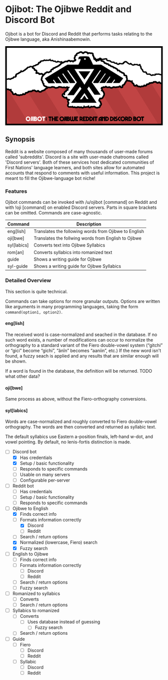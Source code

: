 
# Ojibot: The Ojibwe Reddit and Discord Bot
Ojibot is a bot for Discord and Reddit that performs tasks relating to the
Ojibwe language, aka Anishinaabemowin.

![Ojibot cover featuring Thunderbird](Gitlab_images/cover.png)


## Synopsis
Reddit is a website composed of many thousands of user-made forums called
'subreddits'. Discord is a site with user-made chatrooms called 'Discord
servers'. Both of these services host dedicated communities of First Nations'
language learners, and both sites allow for automated accounts that respond to
comments with useful information. This project is meant to fill the Ojibwe-language
bot niche!

### Features
Ojibot commands can be invoked with /u/ojibot [command] on Reddit and with !oji
[command] on enabled Discord servers. Parts in square brackets can be omitted.
Commands are case-agnostic. 

| Command | Description |
| --- | --- |
| eng[lish] | Translates the following words from Ojibwe to English |
| oji[bwe] | Translates the follwing words from English to Ojibwe |
| syl[labics] | Converts text into Ojibwe Syllabics |
| rom[an] | Converts syllabics into romanized text |
| guide | Shows a writing guide for Ojibwe |
| syl-guide | Shows a writing guide for Ojibwe Syllabics |

### Detailed Overview
This section is quite technical.

Commands can take options for more granular outputs. Options are written like
arguments in many programming languages, taking the form `command(option1, option2)`.

#### eng[lish]
The received word is case-normalized and seached in the database. If no such
word exists, a number of modifications can occur to normalize the orthography
to a standard variant of the Fiero double-vowel system (“gitchi” or “gici”
become “gichi”, “ânîn” becomes “aaniin”, etc.) If the new word isn't found, a fuzzy
seach is applied and any results that are similar enough will be shown.

If a word is found in the database, the definition will be returned. TODO what other data?

#### oji[bwe]
Same process as above, without the Fiero-orthography conversions.

#### syl[labics]
Words are case-normalized and roughly converted to Fiero double-vowel
orthography. The words are then converted and returned as syllabic text.

The default syllabics use Eastern a-position finals, left-hand w-dot, and vowel
pointing. By default, no lenis-fortis distinction is made.

- [ ] Discord bot
	- [x] Has credentials
	- [x] Setup / basic functionality
	- [ ] Responds to specific commands
	- [ ] Usable on many servers
	- [ ] Configurable per-server
- [ ] Reddit bot
	- [ ] Has credentials
	- [ ] Setup / basic functionality
	- [ ] Responds to specific commands
- [ ] Ojibwe to English
	- [x] Finds correct info
	- [ ] Formats information correctly
		- [x] Discord
		- [ ] Reddit
	- [ ] Search / return options
	- [x] Normalized (lowercase, Fiero) search
	- [x] Fuzzy search
- [ ] English to Ojibwe
	- [ ] Finds correct info
	- [ ] Formats information correctly
		- [ ] Discord
		- [ ] Reddit
	- [ ] Search / return options
	- [ ] Fuzzy search
- [ ] Romanized to syllabics
	- [ ] Converts
	- [ ] Search / return options
- [ ] Syllabics to romanized
	- [ ] Converts
		- [ ] Uses database instead of guessing
			- [ ] Fuzzy search
	- [ ] Search / return options
- [ ] Guide
	- [ ] Fiero
		- [ ] Discord
		- [ ] Reddit
	- [ ] Syllabic
		- [ ] Discord
		- [ ] Reddit
